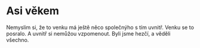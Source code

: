 # Asi věkem

Nemyslim si, že to venku má ještě něco společnýho s tím uvnitř.
Venku se to posralo. A uvnitř si nemůžou vzpomenout.
Byli jsme hezčí, a věděli všechno.
